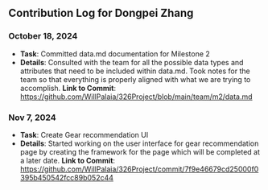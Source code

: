## Contribution Log for Dongpei Zhang

### October 18, 2024
- **Task**: Committed data.md documentation for Milestone 2
- **Details**: Consulted with the team for all the possible data types and attributes that need to be included within data.md. Took notes for the team so that everything is properly aligned with what we are trying to accomplish.
 **Link to Commit**: https://github.com/WillPalaia/326Project/blob/main/team/m2/data.md

### Nov 7, 2024
- **Task**: Create Gear recommendation UI
- **Details**: Started working on the user interface for gear recommendation page by creating the framework for the page which will be completed at a later date.
**Link to Commit**: https://github.com/WillPalaia/326Project/commit/7f9e46679cd25000f0395b450542fcc89b052c44
